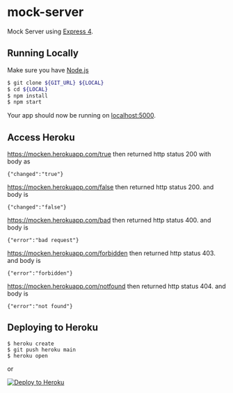 # mock-server

Mock Server using [Express 4](http://expressjs.com/).

## Running Locally

Make sure you have [Node.js](http://nodejs.org/)

```sh
$ git clone ${GIT_URL} ${LOCAL}
$ cd ${LOCAL}
$ npm install
$ npm start
```

Your app should now be running on [localhost:5000](http://localhost:5000/).

## Access Heroku
https://mocken.herokuapp.com/true
then returned http status 200 with body as 
```
{"changed":"true"}
```

https://mocken.herokuapp.com/false
then returned http status 200. and body is 
```
{"changed":"false"}
```

https://mocken.herokuapp.com/bad
then returned http status 400. and body is 
```
{"error":"bad request"}
```

https://mocken.herokuapp.com/forbidden
then returned http status 403. and body is 
```
{"error":"forbidden"}
```

https://mocken.herokuapp.com/notfound
then returned http status 404. and body is 
```
{"error":"not found"}
```

## Deploying to Heroku

```
$ heroku create
$ git push heroku main
$ heroku open
```
or

[![Deploy to Heroku](https://www.herokucdn.com/deploy/button.svg)](https://heroku.com/deploy)

